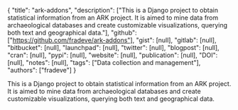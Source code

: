 {
  "title": "ark-addons",
  "description": ["This is a Django project to obtain statistical information from an ARK project. It is aimed to mine data from archaeological databases and create customizable visualizations, querying both text and geographical data."],
  "github": ["https://github.com/fradeve/ark-addons"],
  "gist": [null],
  "gitlab": [null],
  "bitbucket": [null],
  "launchpad": [null],
  "twitter": [null],
  "blogpost": [null],
  "cran": [null],
  "pypi": [null],
  "website": [null],
  "publication": [null],
  "DOI": [null],
  "notes": [null],
  "tags": ["Data collection and management"],
  "authors": ["fradeve"]
}

<!-- Generated by csv2md.R – do not edit by hand -->

This is a Django project to obtain statistical information from an ARK project. It is aimed to mine data from archaeological databases and create customizable visualizations, querying both text and geographical data.